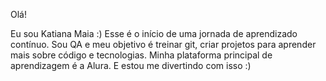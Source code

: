 Olá! 

Eu sou Katiana Maia :)
Esse é o início de uma jornada de aprendizado contínuo.
Sou QA e meu objetivo é treinar git, criar projetos para aprender mais sobre código e tecnologias.
Minha plataforma principal de aprendizagem é a Alura.
E estou me divertindo com isso :)
